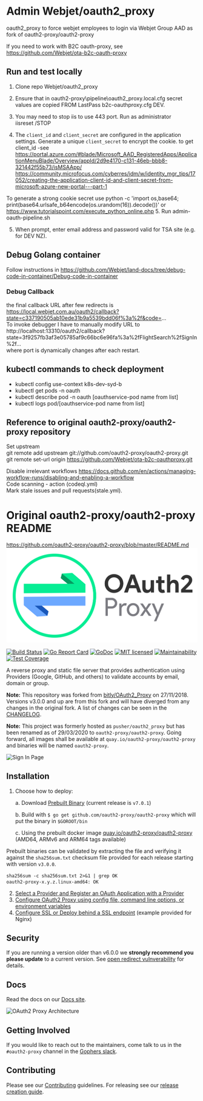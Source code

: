 # Admin Webjet/oauth2_proxy

oauth2_proxy to force webjet employees to login via Webjet Group AAD  as fork of oauth2-proxy/oauth2-proxy

If you need to work with B2C oauth-proxy, see https://github.com/Webjet/ota-b2c-oauth-proxy

## Run and test locally

1. Clone repo Webjet/oauth2_proxy
2. Ensure that in oauth2-proxy\pipeline\oauth2_proxy.local.cfg secret values are copied FROM LastPass b2c-oauthproxy.cfg DEV.
3. You may need to stop iis to use 443 port. Run as administrator  
   iisreset /STOP
  
4.   The `client_id` and `client_secret` are configured in the application settings.
Generate a unique `client_secret` to encrypt the cookie.
to get client_id -see https://portal.azure.com/#blade/Microsoft_AAD_RegisteredApps/ApplicationMenuBlade/Overview/appId/2d9e4170-c131-46eb-bbb8-321442f55b73/isMSAApp/ 
https://community.microfocus.com/cyberres/idm/w/identity_mgr_tips/17052/creating-the-application-client-id-and-client-secret-from-microsoft-azure-new-portal---part-1

To generate a strong cookie secret use python -c 'import os,base64; print(base64.urlsafe_b64encode(os.urandom(16)).decode())' 
or https://www.tutorialspoint.com/execute_python_online.php
5. Run  admin-oauth-pipeline.sh

5. When prompt, enter email address and password valid for TSA site (e.g. for DEV NZ).

## Debug Golang container

Follow instructions in https://github.com/Webjet/land-docs/tree/debug-code-in-container/Debug-code-in-container

### Debug Callback

the final callback URL after few redirects is  
https://local.webjet.com.au/oauth2/callback?state=c337190505ab10ede31b9a5539bdd06f%3a%2f&code=...  
To invoke debugger I have to manually modify URL to  
http://localhost:13310/oauth2/callback?state=3f9257fb3af3e05785af9c66bc6e96fa%3a%2fFlightSearch%2fSignIn%2f...  
where port is dynamically changes after each restart.

## kubectl commands to check deployment
  - kubectl config use-context k8s-dev-syd-b  
  - kubectl get pods -n oauth  
  - kubectl describe pod  -n  oauth [oauthservice-pod name from list]
  - kubectl logs pod/[oauthservice-pod name from list]

## Reference to original oauth2-proxy/oauth2-proxy repository

Set upstream  
git remote add upstream git://github.com/oauth2-proxy/oauth2-proxy.git  
git remote set-url origin https://github.com/Webjet/ota-b2c-oauthproxy.git

Disable irrelevant workflows https://docs.github.com/en/actions/managing-workflow-runs/disabling-and-enabling-a-workflow  
Code scanning - action (codeql.yml)  
Mark stale issues and pull requests(stale.yml).

# Original oauth2-proxy/oauth2-proxy README
https://github.com/oauth2-proxy/oauth2-proxy/blob/master/README.md
![OAuth2 Proxy](/docs/static/img/logos/OAuth2_Proxy_horizontal.svg)

[![Build Status](https://secure.travis-ci.org/oauth2-proxy/oauth2-proxy.svg?branch=master)](http://travis-ci.org/oauth2-proxy/oauth2-proxy)
[![Go Report Card](https://goreportcard.com/badge/github.com/oauth2-proxy/oauth2-proxy)](https://goreportcard.com/report/github.com/oauth2-proxy/oauth2-proxy)
[![GoDoc](https://godoc.org/github.com/oauth2-proxy/oauth2-proxy?status.svg)](https://godoc.org/github.com/oauth2-proxy/oauth2-proxy)
[![MIT licensed](https://img.shields.io/badge/license-MIT-blue.svg)](./LICENSE)
[![Maintainability](https://api.codeclimate.com/v1/badges/a58ff79407212e2beacb/maintainability)](https://codeclimate.com/github/oauth2-proxy/oauth2-proxy/maintainability)
[![Test Coverage](https://api.codeclimate.com/v1/badges/a58ff79407212e2beacb/test_coverage)](https://codeclimate.com/github/oauth2-proxy/oauth2-proxy/test_coverage)

A reverse proxy and static file server that provides authentication using Providers (Google, GitHub, and others)
to validate accounts by email, domain or group.

**Note:** This repository was forked from [bitly/OAuth2_Proxy](https://github.com/bitly/oauth2_proxy) on 27/11/2018.
Versions v3.0.0 and up are from this fork and will have diverged from any changes in the original fork.
A list of changes can be seen in the [CHANGELOG](CHANGELOG.md).

**Note:** This project was formerly hosted as `pusher/oauth2_proxy` but has been renamed as of 29/03/2020 to `oauth2-proxy/oauth2-proxy`.
Going forward, all images shall be available at `quay.io/oauth2-proxy/oauth2-proxy` and binaries will be named `oauth2-proxy`.

![Sign In Page](https://cloud.githubusercontent.com/assets/45028/4970624/7feb7dd8-6886-11e4-93e0-c9904af44ea8.png)

## Installation

1.  Choose how to deploy:

    a. Download [Prebuilt Binary](https://github.com/oauth2-proxy/oauth2-proxy/releases) (current release is `v7.0.1`)

    b. Build with `$ go get github.com/oauth2-proxy/oauth2-proxy` which will put the binary in `$GOROOT/bin`

    c. Using the prebuilt docker image [quay.io/oauth2-proxy/oauth2-proxy](https://quay.io/oauth2-proxy/oauth2-proxy) (AMD64, ARMv6 and ARM64 tags available)

Prebuilt binaries can be validated by extracting the file and verifying it against the `sha256sum.txt` checksum file provided for each release starting with version `v3.0.0`.

```
sha256sum -c sha256sum.txt 2>&1 | grep OK
oauth2-proxy-x.y.z.linux-amd64: OK
```

2.  [Select a Provider and Register an OAuth Application with a Provider](https://oauth2-proxy.github.io/oauth2-proxy/docs/configuration/oauth_provider)
3.  [Configure OAuth2 Proxy using config file, command line options, or environment variables](https://oauth2-proxy.github.io/oauth2-proxy/docs/configuration/overview)
4.  [Configure SSL or Deploy behind a SSL endpoint](https://oauth2-proxy.github.io/oauth2-proxy/docs/configuration/tls) (example provided for Nginx)

## Security

If you are running a version older than v6.0.0 we **strongly recommend you please update** to a current version.
See [open redirect vulnverability](https://github.com/oauth2-proxy/oauth2-proxy/security/advisories/GHSA-5m6c-jp6f-2vcv) for details.

## Docs

Read the docs on our [Docs site](https://oauth2-proxy.github.io/oauth2-proxy/docs/).

![OAuth2 Proxy Architecture](https://cloud.githubusercontent.com/assets/45028/8027702/bd040b7a-0d6a-11e5-85b9-f8d953d04f39.png)

## Getting Involved

If you would like to reach out to the maintainers, come talk to us in the `#oauth2-proxy` channel in the [Gophers slack](http://gophers.slack.com/).

## Contributing

Please see our [Contributing](CONTRIBUTING.md) guidelines. For releasing see our [release creation guide](RELEASE.md).
